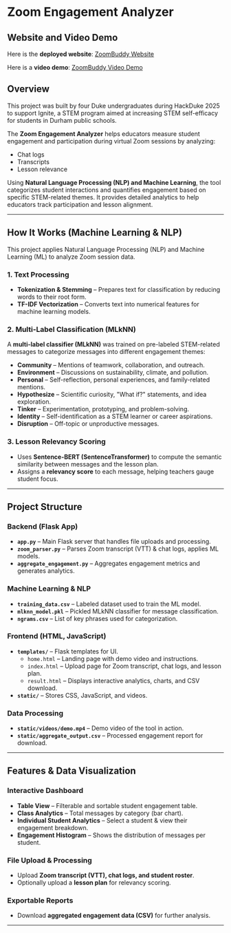 # Zoom Engagement Analyzer

## Website and Video Demo
Here is the **deployed website**: [ZoomBuddy Website](https://zoombuddy.onrender.com/)

Here is a **video demo**: [ZoomBuddy Video Demo](https://duke.zoom.us/rec/share/prTUr6Ky9y9n91VzPgfjXJxHSAOuLGdrcI6aTXDU-NOgmTlK2V98aph2hU35pTQR.YZhrW6sG8s9opZbO?startTime=1741806209000)

## Overview

This project was built by four Duke undergraduates during HackDuke 2025 to support Ignite, a STEM program aimed at increasing STEM self-efficacy for students in Durham public schools.  

The **Zoom Engagement Analyzer** helps educators measure student engagement and participation during virtual Zoom sessions by analyzing:

- Chat logs
- Transcripts
- Lesson relevance

Using **Natural Language Processing (NLP) and Machine Learning**, the tool categorizes student interactions and quantifies engagement based on specific STEM-related themes. It provides detailed analytics to help educators track participation and lesson alignment.

---

## How It Works (Machine Learning & NLP)

This project applies Natural Language Processing (NLP) and Machine Learning (ML) to analyze Zoom session data.

### 1. Text Processing
- **Tokenization & Stemming** – Prepares text for classification by reducing words to their root form.
- **TF-IDF Vectorization** – Converts text into numerical features for machine learning models.

### 2. Multi-Label Classification (MLkNN)
A **multi-label classifier (MLkNN)** was trained on pre-labeled STEM-related messages to categorize messages into different engagement themes:
- **Community** – Mentions of teamwork, collaboration, and outreach.
- **Environment** – Discussions on sustainability, climate, and pollution.
- **Personal** – Self-reflection, personal experiences, and family-related mentions.
- **Hypothesize** – Scientific curiosity, "What if?" statements, and idea exploration.
- **Tinker** – Experimentation, prototyping, and problem-solving.
- **Identity** – Self-identification as a STEM learner or career aspirations.
- **Disruption** – Off-topic or unproductive messages.

### 3. Lesson Relevancy Scoring
- Uses **Sentence-BERT (SentenceTransformer)** to compute the semantic similarity between messages and the lesson plan.
- Assigns a **relevancy score** to each message, helping teachers gauge student focus.

---

## Project Structure  

### Backend (Flask App)
- **`app.py`** – Main Flask server that handles file uploads and processing.
- **`zoom_parser.py`** – Parses Zoom transcript (VTT) & chat logs, applies ML models.
- **`aggregate_engagement.py`** – Aggregates engagement metrics and generates analytics.

### Machine Learning & NLP
- **`training_data.csv`** – Labeled dataset used to train the ML model.
- **`mlknn_model.pkl`** – Pickled MLkNN classifier for message classification.
- **`ngrams.csv`** – List of key phrases used for categorization.

### Frontend (HTML, JavaScript)
- **`templates/`** – Flask templates for UI.
  - `home.html` – Landing page with demo video and instructions.
  - `index.html` – Upload page for Zoom transcript, chat logs, and lesson plan.
  - `result.html` – Displays interactive analytics, charts, and CSV download.
- **`static/`** – Stores CSS, JavaScript, and videos.

### Data Processing
- **`static/videos/demo.mp4`** – Demo video of the tool in action.
- **`static/aggregate_output.csv`** – Processed engagement report for download.

---

## Features & Data Visualization

### Interactive Dashboard
- **Table View** – Filterable and sortable student engagement table.
- **Class Analytics** – Total messages by category (bar chart).
- **Individual Student Analytics** – Select a student & view their engagement breakdown.
- **Engagement Histogram** – Shows the distribution of messages per student.

### File Upload & Processing
- Upload **Zoom transcript (VTT), chat logs, and student roster**.
- Optionally upload a **lesson plan** for relevancy scoring.

### Exportable Reports
- Download **aggregated engagement data (CSV)** for further analysis.

---

